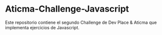 # Aticma-Challenge-Javascript
 Este repositorio contiene el segundo Challenge  de Dev Place & Aticma que implementa ejercicios de Javascript.
